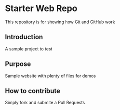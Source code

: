 # Starter Web Repo

This repository is for showing how Git and GitHub work

## Introduction
A sample project to test

## Purpose

Sample website with plenty of files for demos

## How to contribute
Simply fork and submite a Pull Requests